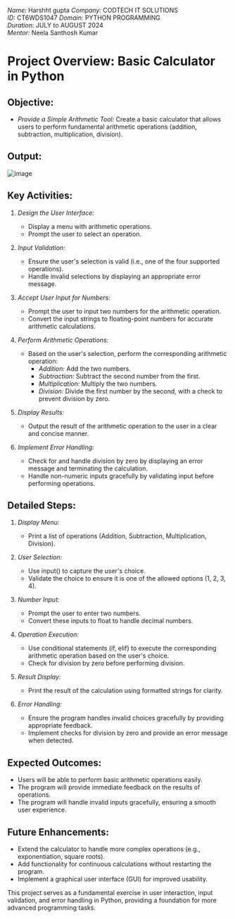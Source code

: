*Name:* Harshht gupta
*Company:* CODTECH IT SOLUTIONS  
*ID:* CT6WDS1047
*Domain:* PYTHON PROGRAMMING  
*Duration:* JULY to AUGUST 2024  
*Mentor:* Neela Santhosh Kumar

# Project Overview: Basic Calculator in Python

## Objective:
- *Provide a Simple Arithmetic Tool:* Create a basic calculator that allows users to perform fundamental arithmetic operations (addition, subtraction, multiplication, division).

## Output:
![image](https://github.com/user-attachments/assets/aacf1c6b-d819-47b8-8107-3382fe05e6bb)



## Key Activities:

1. *Design the User Interface:*
   - Display a menu with arithmetic operations.
   - Prompt the user to select an operation.

2. *Input Validation:*
   - Ensure the user's selection is valid (i.e., one of the four supported operations).
   - Handle invalid selections by displaying an appropriate error message.

3. *Accept User Input for Numbers:*
   - Prompt the user to input two numbers for the arithmetic operation.
   - Convert the input strings to floating-point numbers for accurate arithmetic calculations.

4. *Perform Arithmetic Operations:*
   - Based on the user's selection, perform the corresponding arithmetic operation:
     - *Addition:* Add the two numbers.
     - *Subtraction:* Subtract the second number from the first.
     - *Multiplication:* Multiply the two numbers.
     - *Division:* Divide the first number by the second, with a check to prevent division by zero.

5. *Display Results:*
   - Output the result of the arithmetic operation to the user in a clear and concise manner.

6. *Implement Error Handling:*
   - Check for and handle division by zero by displaying an error message and terminating the calculation.
   - Handle non-numeric inputs gracefully by validating input before performing operations.

## Detailed Steps:

1. *Display Menu:*
   - Print a list of operations (Addition, Subtraction, Multiplication, Division).

2. *User Selection:*
   - Use input() to capture the user's choice.
   - Validate the choice to ensure it is one of the allowed options (1, 2, 3, 4).

3. *Number Input:*
   - Prompt the user to enter two numbers.
   - Convert these inputs to float to handle decimal numbers.

4. *Operation Execution:*
   - Use conditional statements (if, elif) to execute the corresponding arithmetic operation based on the user's choice.
   - Check for division by zero before performing division.

5. *Result Display:*
   - Print the result of the calculation using formatted strings for clarity.

6. *Error Handling:*
   - Ensure the program handles invalid choices gracefully by providing appropriate feedback.
   - Implement checks for division by zero and provide an error message when detected.

## Expected Outcomes:
- Users will be able to perform basic arithmetic operations easily.
- The program will provide immediate feedback on the results of operations.
- The program will handle invalid inputs gracefully, ensuring a smooth user experience.

## Future Enhancements:
- Extend the calculator to handle more complex operations (e.g., exponentiation, square roots).
- Add functionality for continuous calculations without restarting the program.
- Implement a graphical user interface (GUI) for improved usability.

This project serves as a fundamental exercise in user interaction, input validation, and error handling in Python, providing a foundation for more advanced programming tasks.
